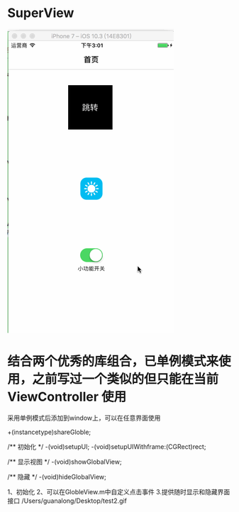 # SuperView

![Alt text](https://github.com/guanalongaaa/SuperView/raw/master/test2.gif)


# 结合两个优秀的库组合，已单例模式来使用，之前写过一个类似的但只能在当前ViewController 使用
采用单例模式后添加到window上，可以在任意界面使用

+(instancetype)shareGloble;

/**
初始化
*/
-(void)setupUI;
-(void)setupUIWithframe:(CGRect)rect;


/**
显示视图
*/
-(void)showGlobalView;

/**
隐藏
*/
-(void)hideGlobalView;

1、初始化
2、可以在GlobleView.m中自定义点击事件
3.提供随时显示和隐藏界面接口
/Users/guanalong/Desktop/test2.gif
